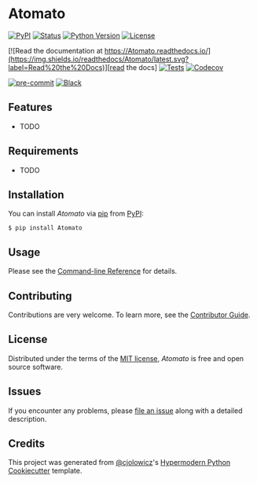 # Atomato

[![PyPI](https://img.shields.io/pypi/v/Atomato.svg)][pypi_]
[![Status](https://img.shields.io/pypi/status/Atomato.svg)][status]
[![Python Version](https://img.shields.io/pypi/pyversions/Atomato)][python version]
[![License](https://img.shields.io/pypi/l/Atomato)][license]

[![Read the documentation at https://Atomato.readthedocs.io/](https://img.shields.io/readthedocs/Atomato/latest.svg?label=Read%20the%20Docs)][read the docs]
[![Tests](https://github.com/s-t-a-n/Atomato/workflows/Tests/badge.svg)][tests]
[![Codecov](https://codecov.io/gh/s-t-a-n/Atomato/branch/main/graph/badge.svg)][codecov]

[![pre-commit](https://img.shields.io/badge/pre--commit-enabled-brightgreen?logo=pre-commit&logoColor=white)][pre-commit]
[![Black](https://img.shields.io/badge/code%20style-black-000000.svg)][black]

[pypi_]: https://pypi.org/project/Atomato/
[status]: https://pypi.org/project/Atomato/
[python version]: https://pypi.org/project/Atomato
[read the docs]: https://Atomato.readthedocs.io/
[tests]: https://github.com/s-t-a-n/Atomato/actions?workflow=Tests
[codecov]: https://app.codecov.io/gh/s-t-a-n/Atomato
[pre-commit]: https://github.com/pre-commit/pre-commit
[black]: https://github.com/psf/black

## Features

- TODO

## Requirements

- TODO

## Installation

You can install _Atomato_ via [pip] from [PyPI]:

```console
$ pip install Atomato
```

## Usage

Please see the [Command-line Reference] for details.

## Contributing

Contributions are very welcome.
To learn more, see the [Contributor Guide].

## License

Distributed under the terms of the [MIT license][license],
_Atomato_ is free and open source software.

## Issues

If you encounter any problems,
please [file an issue] along with a detailed description.

## Credits

This project was generated from [@cjolowicz]'s [Hypermodern Python Cookiecutter] template.

[@cjolowicz]: https://github.com/cjolowicz
[pypi]: https://pypi.org/
[hypermodern python cookiecutter]: https://github.com/cjolowicz/cookiecutter-hypermodern-python
[file an issue]: https://github.com/s-t-a-n/Atomato/issues
[pip]: https://pip.pypa.io/

<!-- github-only -->

[license]: https://github.com/s-t-a-n/Atomato/blob/main/LICENSE
[contributor guide]: https://github.com/s-t-a-n/Atomato/blob/main/CONTRIBUTING.md
[command-line reference]: https://Atomato.readthedocs.io/en/latest/usage.html
